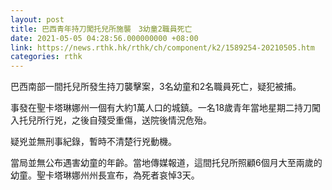 ```yaml
---
layout: post
title: 巴西青年持刀闖托兒所施襲　3幼童2職員死亡
date: 2021-05-05 04:28:56.000000000 +08:00
link: https://news.rthk.hk/rthk/ch/component/k2/1589254-20210505.htm
categories: rthk
---
```


巴西南部一間托兒所發生持刀襲擊案，3名幼童和2名職員死亡，疑犯被捕。

事發在聖卡塔琳娜州一個有大約1萬人口的城鎮。一名18歲青年當地星期二持刀闖入托兒所行兇，之後自殘受重傷，送院後情況危殆。

疑兇並無刑事紀錄，暫時不清楚行兇動機。

當局並無公布遇害幼童的年齡。當地傳媒報道，這間托兒所照顧6個月大至兩歲的幼童。聖卡塔琳娜州州長宣布，為死者哀悼3天。
